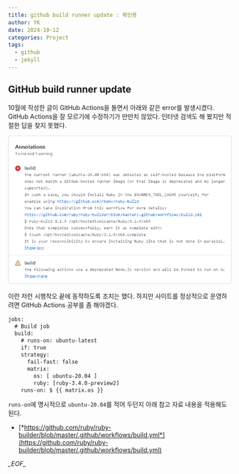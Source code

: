 ```yaml
---
title: github build runner update : 확인용
author: YK
date: 2024-10-12
categories: Project
tags:
  - github
  - jekyll
---
```


## GitHub build runner update
10월에 작성한 글이 GitHub Actions을 돌면서 아래와 같은 error를 발생시켰다. GitHub Actions을 잘 모르기에 수정하기가 만만치 않았다. 인터넷 검색도 해 봤지만 적절한 답을 찾지 못했다.

![](/assets/images/Pasted%20image%2020241012191128.png)

이런 저런 시행착오 끝에 동작하도록 조치는 했다. 하지만 사이트를 정상적으로 운영하려면 GitHub Actions 공부를 좀 해야겠다.

```
jobs:
  # Build job
  build:
    # runs-on: ubuntu-latest
    if: true
    strategy:
      fail-fast: false
      matrix:
        os: [ ubuntu-20.04 ]
        ruby: [ruby-3.4.0-preview2]
    runs-on: $ {{ matrix.os }}
```

`runs-on`에 명시적으로 `ubuntu-20.04`를 적어 두던지 아래 참고 자료 내용을 적용해도 된다.
- [*https://github.com/ruby/ruby-builder/blob/master/.github/workflows/build.yml*](https://github.com/ruby/ruby-builder/blob/master/.github/workflows/build.yml)


_\_EOF\__
